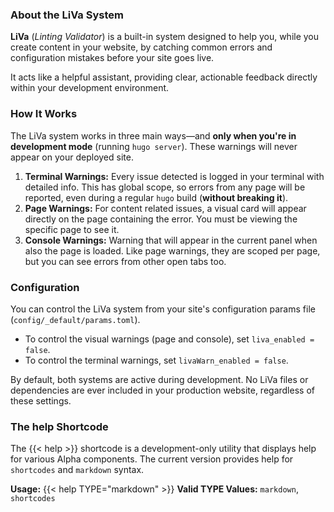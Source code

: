 <div class="liva-help-message">

### About the LiVa System

**LiVa** (*Linting Validator*) is a built-in system designed to help you, while you create content in your website, by catching common errors and configuration mistakes before your site goes live.

It acts like a helpful assistant, providing clear, actionable feedback directly within your development environment.

### How It Works

The LiVa system works in three main ways—and **only when you're in development mode** (running `hugo server`). These warnings will never appear on your deployed site.

1. **Terminal Warnings:** Every issue detected is logged in your terminal with detailed info. This has global scope, so errors from any page will be reported, even during a regular `hugo` build (**without breaking it**).
2. **Page Warnings:** For content related issues, a visual card will appear directly on the page containing the error. You must be viewing the specific page to see it.
3. **Console Warnings:** Warning that will appear in the current panel when also the page is loaded. Like page warnings, they are scoped per page, but you can see errors from other open tabs too.


### Configuration

You can control the LiVa system from your site's configuration params file (`config/_default/params.toml`).

* To control the visual warnings (page and console), set `liva_enabled = false`.
* To control the terminal warnings, set `livaWarn_enabled = false`.

By default, both systems are active during development. No LiVa files or dependencies are ever included in your production website, regardless of these settings.

### The help Shortcode

The <span class="liva-mono">&lbrace;&lbrace;&lt; help &gt;&rbrace;&rbrace;</span> shortcode is a development-only utility that displays help for various Alpha components. The current version provides help for `shortcodes` and `markdown` syntax.

**Usage:** <span class="liva-mono">&lbrace;&lbrace;&lt; help TYPE="markdown" &gt;&rbrace;&rbrace;</span> 
**Valid TYPE Values:** `markdown`, `shortcodes`

</div>
